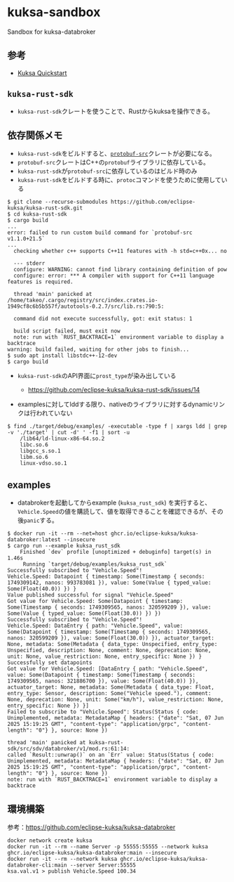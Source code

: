 # kuksa-sandbox
Sandbox for kuksa-databroker

## 参考

- [Kuksa Quickstart](https://eclipse-kuksa.github.io/kuksa-website/quickstart/)

## `kuksa-rust-sdk`

- `kuksa-rust-sdk`クレートを使うことで、Rustからkuksaを操作できる。

## 依存関係メモ

- `kuksa-rust-sdk`をビルドすると、[`protobuf-src`](https://docs.rs/protobuf-src/latest/protobuf_src/)クレートが必要になる。
- `protobuf-src`クレートはC++の`protobuf`ライブラリに依存している。
- `kuksa-rust-sdk`が`protobuf-src`に依存しているのはビルド時のみ
- `kuksa-rust-sdk`をビルドする時に、`protoc`コマンドを使うために使用している

```
$ git clone --recurse-submodules https://github.com/eclipse-kuksa/kuksa-rust-sdk.git
$ cd kuksa-rust-sdk
$ cargo build
...
error: failed to run custom build command for `protobuf-src v1.1.0+21.5`
...
  checking whether c++ supports C++11 features with -h std=c++0x... no

  --- stderr
  configure: WARNING: cannot find library containing definition of pow
  configure: error: *** A compiler with support for C++11 language features is required.

  thread 'main' panicked at /home/takeo/.cargo/registry/src/index.crates.io-1949cf8c6b5b557f/autotools-0.2.7/src/lib.rs:790:5:

  command did not execute successfully, got: exit status: 1

  build script failed, must exit now
  note: run with `RUST_BACKTRACE=1` environment variable to display a backtrace
warning: build failed, waiting for other jobs to finish...
$ sudo apt install libstdc++-12-dev
$ cargo build
```

- `kuksa-rust-sdk`のAPI界面に`prost_type`が染み出している
  - https://github.com/eclipse-kuksa/kuksa-rust-sdk/issues/14

- examplesに対してlddする限り、nativeのライブラリに対するdynamicリンクは行われていない

```
$ find ./target/debug/examples/ -executable -type f | xargs ldd | grep -v './target' | cut -d' ' -f1 | sort -u
	/lib64/ld-linux-x86-64.so.2
	libc.so.6
	libgcc_s.so.1
	libm.so.6
	linux-vdso.so.1
```

## examples

- databrokerを起動してからexample (`kuksa_rust_sdk`) を実行すると、`Vehicle.Speed`の値を購読して、値を取得できることを確認できるが、その後`panic`する。

```
$ docker run -it --rm --net=host ghcr.io/eclipse-kuksa/kuksa-databroker:latest --insecure
$ cargo run --example kuksa_rust_sdk
    Finished `dev` profile [unoptimized + debuginfo] target(s) in 1.46s
     Running `target/debug/examples/kuksa_rust_sdk`
Successfully subscribed to "Vehicle.Speed"!
Vehicle.Speed: Datapoint { timestamp: Some(Timestamp { seconds: 1749309142, nanos: 993783081 }), value: Some(Value { typed_value: Some(Float(40.0)) }) }
Value published successful for signal "Vehicle.Speed"
Got value for Vehicle.Speed: Some(Datapoint { timestamp: Some(Timestamp { seconds: 1749309565, nanos: 320599209 }), value: Some(Value { typed_value: Some(Float(30.0)) }) })
Successfully subscribed to "Vehicle.Speed"!
Vehicle.Speed: DataEntry { path: "Vehicle.Speed", value: Some(Datapoint { timestamp: Some(Timestamp { seconds: 1749309565, nanos: 320599209 }), value: Some(Float(30.0)) }), actuator_target: None, metadata: Some(Metadata { data_type: Unspecified, entry_type: Unspecified, description: None, comment: None, deprecation: None, unit: None, value_restriction: None, entry_specific: None }) }
Successfully set datapoints
Got value for Vehicle.Speed: [DataEntry { path: "Vehicle.Speed", value: Some(Datapoint { timestamp: Some(Timestamp { seconds: 1749309565, nanos: 321886700 }), value: Some(Float(40.0)) }), actuator_target: None, metadata: Some(Metadata { data_type: Float, entry_type: Sensor, description: Some("Vehicle speed."), comment: None, deprecation: None, unit: Some("km/h"), value_restriction: None, entry_specific: None }) }]
Failed to subscribe to "Vehicle.Speed": Status(Status { code: Unimplemented, metadata: MetadataMap { headers: {"date": "Sat, 07 Jun 2025 15:19:25 GMT", "content-type": "application/grpc", "content-length": "0"} }, source: None })

thread 'main' panicked at kuksa-rust-sdk/src/sdv/databroker/v1/mod.rs:61:14:
called `Result::unwrap()` on an `Err` value: Status(Status { code: Unimplemented, metadata: MetadataMap { headers: {"date": "Sat, 07 Jun 2025 15:19:25 GMT", "content-type": "application/grpc", "content-length": "0"} }, source: None })
note: run with `RUST_BACKTRACE=1` environment variable to display a backtrace

```

## 環境構築

参考：https://github.com/eclipse-kuksa/kuksa-databroker

```
docker network create kuksa
docker run -it --rm --name Server -p 55555:55555 --network kuksa ghcr.io/eclipse-kuksa/kuksa-databroker:main --insecure
docker run -it --rm --network kuksa ghcr.io/eclipse-kuksa/kuksa-databroker-cli:main --server Server:55555
ksa.val.v1 > publish Vehicle.Speed 100.34
```